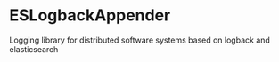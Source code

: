 ESLogbackAppender
=================

Logging library for distributed software systems based on logback and elasticsearch 
